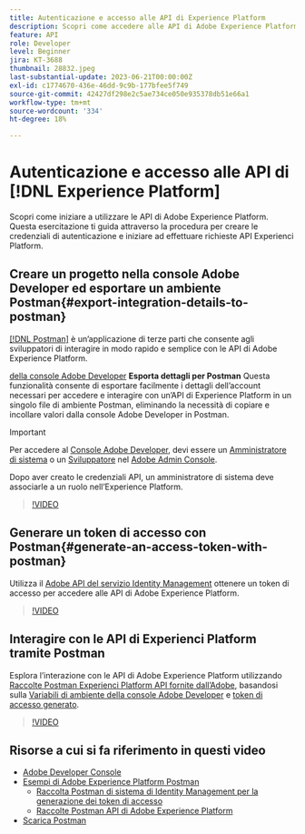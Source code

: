 ```yaml
---
title: Autenticazione e accesso alle API di Experience Platform
description: Scopri come accedere alle API di Adobe Experience Platform.
feature: API
role: Developer
level: Beginner
jira: KT-3688
thumbnail: 28832.jpeg
last-substantial-update: 2023-06-21T00:00:00Z
exl-id: c1774670-436e-46dd-9c9b-177bfee5f749
source-git-commit: 42427df298e2c5ae734ce050e935378db51e66a1
workflow-type: tm+mt
source-wordcount: '334'
ht-degree: 18%

---
```


# Autenticazione e accesso alle API di [!DNL Experience Platform]

Scopri come iniziare a utilizzare le API di Adobe Experience Platform. Questa esercitazione ti guida attraverso la procedura per creare le credenziali di autenticazione e iniziare ad effettuare richieste API Experienci Platform.

## Creare un progetto nella console Adobe Developer ed esportare un ambiente Postman{#export-integration-details-to-postman}

[[!DNL Postman]](https://www.postman.com/) è un’applicazione di terze parti che consente agli sviluppatori di interagire in modo rapido e semplice con le API di Adobe Experience Platform.

[della console Adobe Developer](https://developer.adobe.com/console/projects) **Esporta dettagli per Postman** Questa funzionalità consente di esportare facilmente i dettagli dell’account necessari per accedere e interagire con un’API di Experience Platform in un singolo file di ambiente Postman, eliminando la necessità di copiare e incollare valori dalla console Adobe Developer in Postman.

>[!IMPORTANT]
>
>Per accedere al [Console Adobe Developer](https://developer.adobe.com/console/projects), devi essere un [Amministratore di sistema](https://helpx.adobe.com/it/enterprise/using/admin-roles.html) o un [Sviluppatore](https://helpx.adobe.com/enterprise/using/manage-developers.html#:~:text=Add%20developers%20to%20a%20single%20product%20profile&amp;text=In%20the%20Admin%20Console%2C%20navigate,in%20the%20upper%2Dright%20corner.) nel [Adobe Admin Console](https://adminconsole.adobe.com).
>
> Dopo aver creato le credenziali API, un amministratore di sistema deve associarle a un ruolo nell’Experience Platform.

>[!VIDEO](https://video.tv.adobe.com/v/28832/?quality=12&learn=on)




## Generare un token di accesso con Postman{#generate-an-access-token-with-postman}

Utilizza il [Adobe API del servizio Identity Management](https://github.com/adobe/experience-platform-postman-samples/tree/master/apis/ims) ottenere un token di accesso per accedere alle API di Adobe Experience Platform.

>[!VIDEO](https://video.tv.adobe.com/v/29698/?quality=12&learn=on)


## Interagire con le API di Experienci Platform tramite Postman

Esplora l’interazione con le API di Adobe Experience Platform utilizzando [Raccolte Postman Experienci Platform API fornite dall’Adobe](https://github.com/adobe/experience-platform-postman-samples/tree/master/apis/experience-platform), basandosi sulla [Variabili di ambiente della console Adobe Developer](#export-integration-details-to-postman) e [token di accesso generato](#generate-an-access-token-with-postman).

>[!VIDEO](https://video.tv.adobe.com/v/29704/?quality=12&learn=on)


## Risorse a cui si fa riferimento in questi video

* [Adobe Developer Console](https://developer.adobe.com/console/projects)
* [Esempi di Adobe Experience Platform Postman](https://github.com/adobe/experience-platform-postman-samples)
   * [Raccolta Postman di sistema di Identity Management per la generazione dei token di accesso](https://github.com/adobe/experience-platform-postman-samples/tree/master/apis/ims)
   * [Raccolte Postman API di Adobe Experience Platform](https://github.com/adobe/experience-platform-postman-samples/tree/master/apis/experience-platform)
* [Scarica Postman](https://www.postman.com/)
